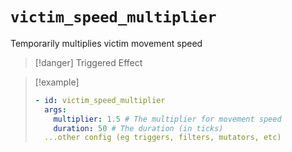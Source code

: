 # `victim_speed_multiplier`

Temporarily multiplies victim movement speed

> [!danger] Triggered Effect

> [!example]
> ```yaml
> - id: victim_speed_multiplier
>   args:
>     multiplier: 1.5 # The multiplier for movement speed
>     duration: 50 # The duration (in ticks)
>   ...other config (eg triggers, filters, mutators, etc)
> ```